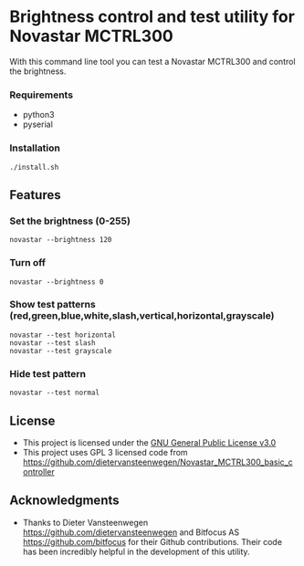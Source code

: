 # Brightness control and test utility for Novastar MCTRL300

With this command line tool you can test a Novastar MCTRL300 and control the brightness.

### Requirements 
- python3
- pyserial 

### Installation
```console
./install.sh
```

## Features

### Set the brightness (0-255)
```console
novastar --brightness 120
```

### Turn off
```console
novastar --brightness 0
```

### Show test patterns (red,green,blue,white,slash,vertical,horizontal,grayscale)
```console
novastar --test horizontal
novastar --test slash
novastar --test grayscale
```

### Hide test pattern
```console
novastar --test normal
```

## License

- This project is licensed under the [GNU General Public License v3.0](LICENSE)
- This project uses GPL 3 licensed code from https://github.com/dietervansteenwegen/Novastar_MCTRL300_basic_controller 

## Acknowledgments
- Thanks to Dieter Vansteenwegen https://github.com/dietervansteenwegen and Bitfocus AS https://github.com/bitfocus for their Github contributions. Their code has been incredibly helpful in the development of this utility.
